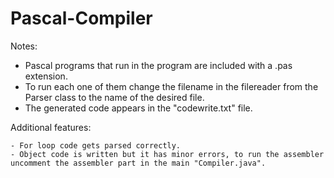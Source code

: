 # Pascal-Compiler

Notes:
 - Pascal programs that run in the program are included with a .pas extension.
 - To run each one of them change the filename in the filereader from the Parser class to the name of the desired file.  
 - The generated code appears in the "codewrite.txt" file.  
 
 Additional features: 
 
    - For loop code gets parsed correctly.
    - Object code is written but it has minor errors, to run the assembler uncomment the assembler part in the main "Compiler.java".
